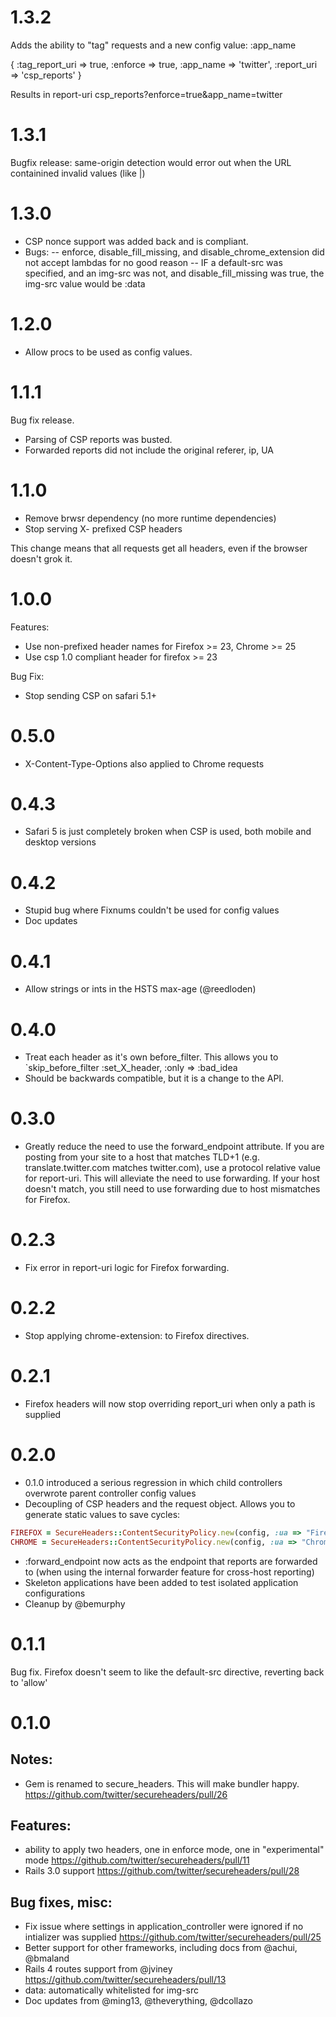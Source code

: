 1.3.2
======

Adds the ability to "tag" requests and a new config value: :app_name

{
  :tag_report_uri => true,
  :enforce => true,
  :app_name => 'twitter',
  :report_uri => 'csp_reports'
}

Results in
report-uri csp_reports?enforce=true&app_name=twitter


1.3.1
======

Bugfix release: same-origin detection would error out when the URL containined invalid values (like |)

1.3.0
======

- CSP nonce support was added back and is compliant.
- Bugs:
-- enforce, disable_fill_missing, and disable_chrome_extension did not accept lambdas for no good reason
-- IF a default-src was specified, and an img-src was not, and disable_fill_missing was true, the img-src value would be :data

1.2.0
======
- Allow procs to be used as config values.

1.1.1
======

Bug fix release.
- Parsing of CSP reports was busted.
- Forwarded reports did not include the original referer, ip, UA

1.1.0
======

- Remove brwsr dependency (no more runtime dependencies)
- Stop serving X- prefixed CSP headers

This change means that all requests get all headers, even if the browser doesn't grok it.

1.0.0
======

Features:

- Use non-prefixed header names for Firefox >= 23, Chrome >= 25
- Use csp 1.0 compliant header for firefox >= 23

Bug Fix:

- Stop sending CSP on safari 5.1+

0.5.0
======

- X-Content-Type-Options also applied to Chrome requests

0.4.3
======

- Safari 5 is just completely broken when CSP is used, both mobile and desktop versions

0.4.2
======

- Stupid bug where Fixnums couldn't be used for config values
- Doc updates

0.4.1
======

- Allow strings or ints in the HSTS max-age (@reedloden)

0.4.0
=======

- Treat each header as it's own before_filter. This allows you to `skip_before_filter :set_X_header, :only => :bad_idea
- Should be backwards compatible, but it is a change to the API.

0.3.0
=======

- Greatly reduce the need to use the forward_endpoint attribute. If you are posting from your site to a host that matches TLD+1 (e.g. translate.twitter.com matches twitter.com), use a protocol relative value for report-uri. This will alleviate the need to use forwarding. If your host doesn't match, you still need to use forwarding due to host mismatches for Firefox.

0.2.3
=======

- Fix error in report-uri logic for Firefox forwarding.

0.2.2
=======

- Stop applying chrome-extension: to Firefox directives.

0.2.1
=======

- Firefox headers will now stop overriding report_uri when only a path is supplied

0.2.0
=======

- 0.1.0 introduced a serious regression in which child controllers overwrote parent controller config values
- Decoupling of CSP headers and the request object. Allows you to generate static values to save cycles:

```ruby
FIREFOX = SecureHeaders::ContentSecurityPolicy.new(config, :ua => "Firefox", :ssl => true).value
CHROME = SecureHeaders::ContentSecurityPolicy.new(config, :ua => "Chrome", :ssl => true).value
```
- :forward_endpoint now acts as the endpoint that reports are forwarded to (when using the internal forwarder feature for cross-host reporting)
- Skeleton applications have been added to test isolated application configurations
- Cleanup by @bemurphy

0.1.1
=======

Bug fix. Firefox doesn't seem to like the default-src directive, reverting back to 'allow'

0.1.0
=======

Notes:
------

- Gem is renamed to secure_headers. This will make bundler happy. https://github.com/twitter/secureheaders/pull/26

Features:
------

- ability to apply two headers, one in enforce mode, one in "experimental" mode https://github.com/twitter/secureheaders/pull/11
- Rails 3.0 support https://github.com/twitter/secureheaders/pull/28

Bug fixes, misc:
------

- Fix issue where settings in application_controller were ignored if no intializer was supplied https://github.com/twitter/secureheaders/pull/25
- Better support for other frameworks, including docs from @achui, @bmaland
- Rails 4 routes support from @jviney https://github.com/twitter/secureheaders/pull/13
- data: automatically whitelisted for img-src
- Doc updates from @ming13, @theverything, @dcollazo
